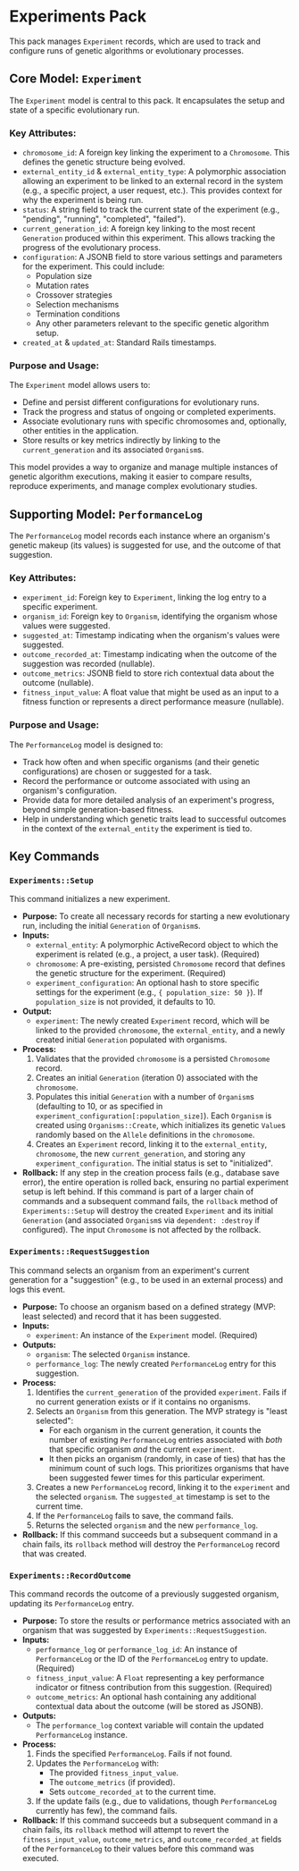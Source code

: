 # Experiments Pack

This pack manages `Experiment` records, which are used to track and configure runs of genetic algorithms or evolutionary processes.

## Core Model: `Experiment`

The `Experiment` model is central to this pack. It encapsulates the setup and state of a specific evolutionary run.

### Key Attributes:

*   `chromosome_id`: A foreign key linking the experiment to a `Chromosome`. This defines the genetic structure being evolved.
*   `external_entity_id` & `external_entity_type`: A polymorphic association allowing an experiment to be linked to an external record in the system (e.g., a specific project, a user request, etc.). This provides context for why the experiment is being run.
*   `status`: A string field to track the current state of the experiment (e.g., "pending", "running", "completed", "failed").
*   `current_generation_id`: A foreign key linking to the most recent `Generation` produced within this experiment. This allows tracking the progress of the evolutionary process.
*   `configuration`: A JSONB field to store various settings and parameters for the experiment. This could include:
    *   Population size
    *   Mutation rates
    *   Crossover strategies
    *   Selection mechanisms
    *   Termination conditions
    *   Any other parameters relevant to the specific genetic algorithm setup.
*   `created_at` & `updated_at`: Standard Rails timestamps.

### Purpose and Usage:

The `Experiment` model allows users to:

*   Define and persist different configurations for evolutionary runs.
*   Track the progress and status of ongoing or completed experiments.
*   Associate evolutionary runs with specific chromosomes and, optionally, other entities in the application.
*   Store results or key metrics indirectly by linking to the `current_generation` and its associated `Organism`s.

This model provides a way to organize and manage multiple instances of genetic algorithm executions, making it easier to compare results, reproduce experiments, and manage complex evolutionary studies.

## Supporting Model: `PerformanceLog`

The `PerformanceLog` model records each instance where an organism's genetic makeup (its values) is suggested for use, and the outcome of that suggestion.

### Key Attributes:

*   `experiment_id`: Foreign key to `Experiment`, linking the log entry to a specific experiment.
*   `organism_id`: Foreign key to `Organism`, identifying the organism whose values were suggested.
*   `suggested_at`: Timestamp indicating when the organism's values were suggested.
*   `outcome_recorded_at`: Timestamp indicating when the outcome of the suggestion was recorded (nullable).
*   `outcome_metrics`: JSONB field to store rich contextual data about the outcome (nullable).
*   `fitness_input_value`: A float value that might be used as an input to a fitness function or represents a direct performance measure (nullable).

### Purpose and Usage:

The `PerformanceLog` model is designed to:

*   Track how often and when specific organisms (and their genetic configurations) are chosen or suggested for a task.
*   Record the performance or outcome associated with using an organism's configuration.
*   Provide data for more detailed analysis of an experiment's progress, beyond simple generation-based fitness.
*   Help in understanding which genetic traits lead to successful outcomes in the context of the `external_entity` the experiment is tied to.

## Key Commands

### `Experiments::Setup`

This command initializes a new experiment.

*   **Purpose:** To create all necessary records for starting a new evolutionary run, including the initial `Generation` of `Organism`s.
*   **Inputs:**
    *   `external_entity`: A polymorphic ActiveRecord object to which the experiment is related (e.g., a project, a user task). (Required)
    *   `chromosome`: A pre-existing, persisted `Chromosome` record that defines the genetic structure for the experiment. (Required)
    *   `experiment_configuration`: An optional hash to store specific settings for the experiment (e.g., `{ population_size: 50 }`). If `population_size` is not provided, it defaults to 10.
*   **Output:**
    *   `experiment`: The newly created `Experiment` record, which will be linked to the provided `chromosome`, the `external_entity`, and a newly created initial `Generation` populated with organisms.
*   **Process:**
    1.  Validates that the provided `chromosome` is a persisted `Chromosome` record.
    2.  Creates an initial `Generation` (iteration 0) associated with the `chromosome`.
    3.  Populates this initial `Generation` with a number of `Organism`s (defaulting to 10, or as specified in `experiment_configuration[:population_size]`). Each `Organism` is created using `Organisms::Create`, which initializes its genetic `Value`s randomly based on the `Allele` definitions in the `chromosome`.
    4.  Creates an `Experiment` record, linking it to the `external_entity`, `chromosome`, the new `current_generation`, and storing any `experiment_configuration`. The initial status is set to "initialized".
*   **Rollback:** If any step in the creation process fails (e.g., database save error), the entire operation is rolled back, ensuring no partial experiment setup is left behind. If this command is part of a larger chain of commands and a subsequent command fails, the `rollback` method of `Experiments::Setup` will destroy the created `Experiment` and its initial `Generation` (and associated `Organism`s via `dependent: :destroy` if configured). The input `Chromosome` is not affected by the rollback.

### `Experiments::RequestSuggestion`

This command selects an organism from an experiment's current generation for a "suggestion" (e.g., to be used in an external process) and logs this event.

*   **Purpose:** To choose an organism based on a defined strategy (MVP: least selected) and record that it has been suggested.
*   **Inputs:**
    *   `experiment`: An instance of the `Experiment` model. (Required)
*   **Outputs:**
    *   `organism`: The selected `Organism` instance.
    *   `performance_log`: The newly created `PerformanceLog` entry for this suggestion.
*   **Process:**
    1.  Identifies the `current_generation` of the provided `experiment`. Fails if no current generation exists or if it contains no organisms.
    2.  Selects an `Organism` from this generation. The MVP strategy is "least selected":
        *   For each organism in the current generation, it counts the number of existing `PerformanceLog` entries associated with *both* that specific organism *and* the current `experiment`.
        *   It then picks an organism (randomly, in case of ties) that has the minimum count of such logs. This prioritizes organisms that have been suggested fewer times for this particular experiment.
    3.  Creates a new `PerformanceLog` record, linking it to the `experiment` and the selected `organism`. The `suggested_at` timestamp is set to the current time.
    4.  If the `PerformanceLog` fails to save, the command fails.
    5.  Returns the selected `organism` and the new `performance_log`.
*   **Rollback:** If this command succeeds but a subsequent command in a chain fails, its `rollback` method will destroy the `PerformanceLog` record that was created.

### `Experiments::RecordOutcome`

This command records the outcome of a previously suggested organism, updating its `PerformanceLog` entry.

*   **Purpose:** To store the results or performance metrics associated with an organism that was suggested by `Experiments::RequestSuggestion`.
*   **Inputs:**
    *   `performance_log` or `performance_log_id`: An instance of `PerformanceLog` or the ID of the `PerformanceLog` entry to update. (Required)
    *   `fitness_input_value`: A `Float` representing a key performance indicator or fitness contribution from this suggestion. (Required)
    *   `outcome_metrics`: An optional hash containing any additional contextual data about the outcome (will be stored as JSONB).
*   **Outputs:**
    *   The `performance_log` context variable will contain the updated `PerformanceLog` instance.
*   **Process:**
    1.  Finds the specified `PerformanceLog`. Fails if not found.
    2.  Updates the `PerformanceLog` with:
        *   The provided `fitness_input_value`.
        *   The `outcome_metrics` (if provided).
        *   Sets `outcome_recorded_at` to the current time.
    3.  If the update fails (e.g., due to validations, though `PerformanceLog` currently has few), the command fails.
*   **Rollback:** If this command succeeds but a subsequent command in a chain fails, its `rollback` method will attempt to revert the `fitness_input_value`, `outcome_metrics`, and `outcome_recorded_at` fields of the `PerformanceLog` to their values before this command was executed.
